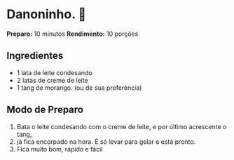 # Danoninho. :strawberry:

**Preparo:** 10 minutos
**Rendimento:** 10 porções

## Ingredientes

- 1 lata de leite condesando
- 2 latas de creme de leite
- 1 tang de morango. (ou de sua preferência)

## Modo de Preparo

1. Bata o leite condesando com o creme de leite, e por último acrescente o tang,
2. já fica encorpado na hora. É só levar para gelar e está pronto.
3. Fica muito bom, rápido e fácil